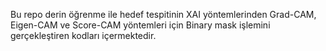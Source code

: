 Bu repo derin öğrenme ile hedef tespitinin XAI yöntemlerinden Grad-CAM, Eigen-CAM ve Score-CAM yöntemleri için Binary mask işlemini gerçekleştiren kodları içermektedir. 
